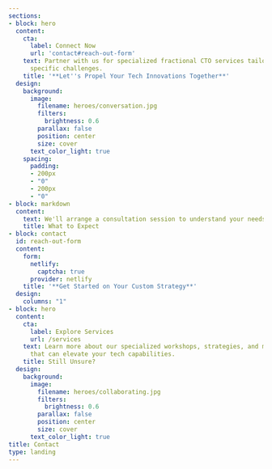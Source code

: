 ```yaml
---
sections:
- block: hero
  content:
    cta:
      label: Connect Now
      url: 'contact#reach-out-form'
    text: Partner with us for specialized fractional CTO services tailored to your
      specific challenges.
    title: '**Let''s Propel Your Tech Innovations Together**'
  design:
    background:
      image:
        filename: heroes/conversation.jpg
        filters:
          brightness: 0.6
        parallax: false
        position: center
        size: cover
      text_color_light: true
    spacing:
      padding:
      - 200px
      - "0"
      - 200px
      - "0"
- block: markdown
  content:
    text: We'll arrange a consultation session to understand your needs, challenges, and vision. Expect a tailored approach that focuses on aligning people, process, and product.
    title: What to Expect
- block: contact
  id: reach-out-form
  content:
    form:
      netlify:
        captcha: true
      provider: netlify
    title: '**Get Started on Your Custom Strategy**'
  design:
    columns: "1"
- block: hero
  content:
    cta:
      label: Explore Services
      url: /services
    text: Learn more about our specialized workshops, strategies, and methodologies
      that can elevate your tech capabilities.
    title: Still Unsure?
  design:
    background:
      image:
        filename: heroes/collaborating.jpg
        filters:
          brightness: 0.6
        parallax: false
        position: center
        size: cover
      text_color_light: true
title: Contact
type: landing
---
```


